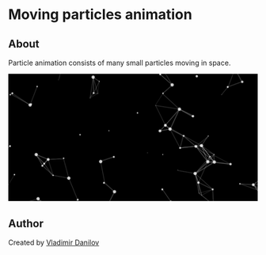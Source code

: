 # Moving particles animation #

## About ##

Particle animation consists of many small particles moving in space.

![Alt text](/src/moving-particles/git/moving-particles-screen.png?raw=true)

## Author ###  

Created by [Vladimir Danilov](https://github.com/danilovl)
